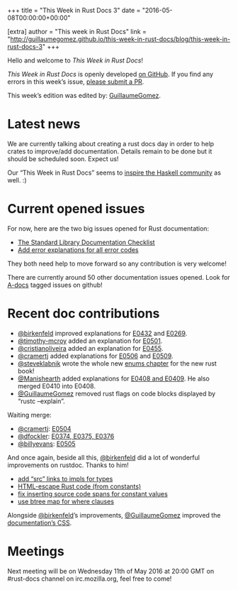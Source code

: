 +++
title = "This Week in Rust Docs 3"
date = "2016-05-08T00:00:00+00:00"

[extra]
author = "This week in Rust Docs"
link = "http://guillaumegomez.github.io/this-week-in-rust-docs/blog/this-week-in-rust-docs-3"
+++
<p>Hello and welcome to <em>This Week in Rust Docs</em>!</p>

<p><em>This Week in Rust Docs</em> is openly developed <a href="https://github.com/GuillaumeGomez/this-week-in-rust-docs">on GitHub</a>.
If you find any errors in this week’s issue, <a href="https://github.com/GuillaumeGomez/this-week-in-rust-docs/pulls">please submit a PR</a>.</p>

<p>This week’s edition was edited by: <a href="https://github.com/GuillaumeGomez">GuillaumeGomez</a>.</p>

<h1 id="latest-news">Latest news</h1>

<p>We are currently talking about creating a rust docs day in order to help crates to improve/add documentation. Details remain to be done but it should be scheduled soon. Expect us!</p>

<p>Our “This Week in Rust Docs” seems to <a href="https://www.reddit.com/r/haskell/comments/4hmjnp/this_week_in_haskell_docs/">inspire the Haskell community</a> as well. :)</p>

<h1 id="current-opened-issues">Current opened issues</h1>

<p>For now, here are the two big issues opened for Rust documentation:</p>

<ul>
  <li><a href="https://github.com/rust-lang/rust/issues/29329">The Standard Library Documentation Checklist</a></li>
  <li><a href="https://github.com/rust-lang/rust/issues/32777">Add error explanations for all error codes</a></li>
</ul>

<p>They both need help to move forward so any contribution is very welcome!</p>

<p>There are currently around 50 other documentation issues opened. Look for <a href="https://github.com/rust-lang/rust/issues?q=is%3Aopen+is%3Aissue+label%3AA-docs">A-docs</a> tagged issues on github!</p>

<h1 id="recent-doc-contributions">Recent doc contributions</h1>

<ul>
  <li><a href="https://github.com/birkenfeld">@birkenfeld</a> improved explanations for <a href="https://github.com/rust-lang/rust/pull/33320">E0432</a> and <a href="https://github.com/rust-lang/rust/pull/33324">E0269</a>.</li>
  <li><a href="https://github.com/timothy-mcroy">@timothy-mcroy</a> added an explanation for <a href="https://github.com/rust-lang/rust/pull/33294#event-650972625">E0501</a>.</li>
  <li><a href="https://github.com/cristianoliveira">@cristianoliveira</a> added an explanation for <a href="https://github.com/rust-lang/rust/pull/33393">E0455</a>.</li>
  <li><a href="https://github.com/cramertj">@cramertj</a> added explanations for <a href="https://github.com/rust-lang/rust/pull/33384">E0506</a> and <a href="https://github.com/rust-lang/rust/pull/33383">E0509</a>.</li>
  <li><a href="https://github.com/steveklabnik">@steveklabnik</a> wrote the whole new <a href="https://github.com/rust-lang/book/pull/98/files">enums chapter</a> for the new rust book!</li>
  <li><a href="https://github.com/Manishearth">@Manishearth</a> added explanations for <a href="https://github.com/rust-lang/rust/pull/33493">E0408 and E0409</a>. He also merged E0410 into E0408.</li>
  <li><a href="https://github.com/rust-lang/rust/pull/33410">@GuillaumeGomez</a> removed rust flags on code blocks displayed by “rustc –explain”.</li>
</ul>

<p>Waiting merge:</p>

<ul>
  <li><a href="https://github.com/cramertj">@cramertj</a>: <a href="https://github.com/rust-lang/rust/pull/33386">E0504</a></li>
  <li><a href="https://github.com/dfockler">@dfockler</a>: <a href="https://github.com/rust-lang/rust/pull/33415">E0374, E0375, E0376</a></li>
  <li><a href="https://github.com/billyevans">@billyevans</a>: <a href="https://github.com/rust-lang/rust/pull/33475">E0505</a></li>
</ul>

<p>And once again, beside all this, <a href="https://github.com/birkenfeld">@birkenfeld</a> did a lot of wonderful improvements on rustdoc. Thanks to him!</p>

<ul>
  <li><a href="https://github.com/rust-lang/rust/pull/33382">add “src” links to impls for types</a></li>
  <li><a href="https://github.com/rust-lang/rust/pull/33372">HTML-escape Rust code (from constants)</a></li>
  <li><a href="https://github.com/rust-lang/rust/pull/33371">fix inserting source code spans for constant values</a></li>
  <li><a href="https://github.com/rust-lang/rust/pull/33373">use btree map for where clauses</a></li>
</ul>

<p>Alongside <a href="https://github.com/birkenfeld">@birkenfeld</a>’s improvements, <a href="https://github.com/rust-lang/rust/pull/33410">@GuillaumeGomez</a> improved the <a href="https://github.com/rust-lang/rust/pull/33431">documentation’s CSS</a>.</p>

<h1 id="meetings">Meetings</h1>

<p>Next meeting will be on Wednesday 11th of May 2016 at 20:00 GMT on #rust-docs channel on irc.mozilla.org, feel free to come!</p>